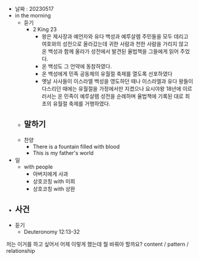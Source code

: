 - 날짜 : 20230517
- in the morning
	- 듣기
		- 2 King 23
			- 왕은 제사장과 예언자와 유다 백성과 예루살렘 주민들을 모두 데리고 여호와의 성전으로 올라갔는데 귀한 사람과 천한 사람을 가리지 않고 온 백성과 함께 올라가 성전에서 발견된 율법책을 그들에게 읽어 주었다.
			- 온 백성도 그 언약에 동참하였다. 
			- 온 백성에게 민족 공동체의 유월절 축제를 열도록 선포하였다
			- 옛날 사사들이 이스라엘 백성을 영도하던 때나 이스라엘과 유다 왕들이 다스리던 때에는 유월절을 가정에서만 지켰으나 요시야왕 18년에 이르러서는 온 민족이 예루살렘 성전을 순례하며 율법책에 기록된 대로 최초의 유월절 축제를 거행하였다.
	- 말하기
		-  
	- 찬양
		- There is a fountain filled with blood
		- This is my father's world
- 일
	- with people
		- 아버지에게 사과
		- 상호코칭 with 미희
		- 상호코칭 with 상완
- 사건
	- 
- 듣기
	- Deuteronomy  12:13-32



저는 이거를 하고 싶어서 어제 이렇게 했는데 뭘 바꿔야 할까요?
content / pattern / relationship